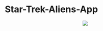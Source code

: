 # Star-Trek-Aliens-App
<p align="center">
<img src="https://media.giphy.com/media/aMmJ48fUCaVCix7R4D/giphy.gif" />
</p>

